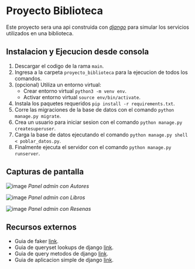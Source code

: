 # Proyecto Biblioteca

Este proyecto sera una api construida con _[django][A1]_ para simular
los servicios utilizados en una biblioteca.

## Instalacion y Ejecucion desde consola

1. Descargar el codigo de la rama `main`.
2. Ingresa a la carpeta `proyecto_biblioteca` para la ejecucion de todos los comandos.
2. (opcional) Utiliza un entorno virtual:
   - Crear entorno virtual `python3 -m venv env`.
   - Activar entorno virtual `source env/bin/activate`.
3. Instala los paquetes requeridos `pip install -r requirements.txt`.
4. Corre las migraciones de la base de datos con el comando `python manage.py migrate`.
5. Crea un usuario para iniciar sesion con el comando `python manage.py createsuperuser`.
6. Carga la base de datos ejecutando el comando `python manage.py shell < poblar_datos.py`.
7. Finalmente ejecuta el servidor con el comando `python manage.py runserver`.

## Capturas de pantalla

![image](https://github.com/user-attachments/assets/3a168024-8674-41c6-9da1-331403bc9236)
_Panel admin con Autores_

![image](https://github.com/user-attachments/assets/c46ce9e8-2374-4344-99fe-cd595c17c1ad)
_Panel admin con Libros_

![image](https://github.com/user-attachments/assets/7170285f-a88f-4c94-bc24-141b22c16afc)
_Panel admin con Resenas_

## Recursos externos

- Guia de faker [link][A2].
- Guia de queryset lookups de django [link][A3].
- Guia de query metodos de django [link][A4].
- Guia de aplicacion simple de django [link][A5].

[A1]: <https://www.djangoproject.com/>
[A2]: <https://faker.readthedocs.io/en/master/>
[A3]: <https://docs.djangoproject.com/en/5.2/ref/models/querysets/#field-lookups>
[A4]: <https://docs.djangoproject.com/en/5.2/topics/db/queries/>
[A5]: <https://docs.djangoproject.com/en/5.2/intro/tutorial02/>
